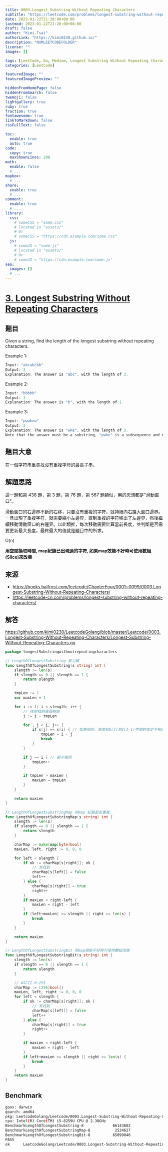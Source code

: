 ```yaml
---
title: 0003.Longest Substring Without Repeating Characters
subtitle: "https://leetcode.com/problems/longest-substring-without-repeating-characters/submissions/933491221/"
date: 2023-01-22T21:20:00+08:00
lastmod: 2023-01-22T21:20:00+08:00
draft: false
author: "Kimi.Tsai"
authorLink: "https://kimi0230.github.io/"
description: "NUMLEETCODEFOLDER"
license: ""
images: []

tags: [LeetCode, Go, Medium, Longest Substring Without Repeating Characters, Sliding Window, Array]
categories: [LeetCode]

featuredImage: ""
featuredImagePreview: ""

hiddenFromHomePage: false
hiddenFromSearch: false
twemoji: false
lightgallery: true
ruby: true
fraction: true
fontawesome: true
linkToMarkdown: false
rssFullText: false

toc:
  enable: true
  auto: true
code:
  copy: true
  maxShownLines: 200
math:
  enable: false
  # ...
mapbox:
  # ...
share:
  enable: true
  # ...
comment:
  enable: true
  # ...
library:
  css:
    # someCSS = "some.css"
    # located in "assets/"
    # Or
    # someCSS = "https://cdn.example.com/some.css"
  js:
    # someJS = "some.js"
    # located in "assets/"
    # Or
    # someJS = "https://cdn.example.com/some.js"
seo:
  images: []
  # ...
---
```

# [3. Longest Substring Without Repeating Characters](https://leetcode.com/problems/longest-substring-without-repeating-characters/)

## 题目
Given a string, find the length of the longest substring without repeating characters.

Example 1:

```c
Input: "abcabcbb"
Output: 3
Explanation: The answer is "abc", with the length of 3.
```

Example 2:

```c
Input: "bbbbb"
Output: 1
Explanation: The answer is "b", with the length of 1.
```

Example 3:

```c
Input: "pwwkew"
Output: 3
Explanation: The answer is "wke", with the length of 3.
Note that the answer must be a substring, "pwke" is a subsequence and not a substring.
```

## 題目大意

在一個字符串重尋找沒有重複字母的最長子串。

## 解題思路
這一題和第 438 題，第 3 題，第 76 題，第 567 題類似，用的思想都是"滑動窗口"。

滑動窗口的右邊界不斷的右移，只要沒有重複的字符，就持續向右擴大窗口邊界。一旦出現了重複字符，就需要縮小左邊界，直到重複的字符移出了左邊界，然後繼續移動滑動窗口的右邊界。以此類推，每次移動需要計算當前長度，並判斷是否需要更新最大長度，最終最大的值就是題目中的所求。

O(n)

**用空間換取時間, map紀錄已出現過的字符, 如果map效能不好時可使用數組(Slice)來改善**

## 來源
* https://books.halfrost.com/leetcode/ChapterFour/0001~0099/0003.Longest-Substring-Without-Repeating-Characters/
* https://leetcode-cn.com/problems/longest-substring-without-repeating-characters/

## 解答
https://github.com/kimi0230/LeetcodeGolang/blob/master/Leetcode/0003.Longest-Substring-Without-Repeating-Characters/Longest-Substring-Without-Repeating-Characters.go

```go
package longestSubstringwithoutrepeatingcharacters

// LengthOfLongestSubstring 暴力解
func LengthOfLongestSubstring(s string) int {
	slength := len(s)
	if slength == 0 || slength == 1 {
		return slength
	}

	tmpLen := 1
	var maxLen = 1

	for i := 1; i < slength; i++ {
		// 往前找前幾個視窗
		j := i - tmpLen

		for ; j < i; j++ {
			if s[j] == s[i] { // 如果相同，那麼和S[J]到S[I-1]中間的肯定不相同，所以可以直接計算得到
				tmpLen = i - j
				break
			}
		}

		if j == i { // 都不相同
			tmpLen++
		}

		if tmpLen > maxLen {
			maxLen = tmpLen
		}
	}

	return maxLen
}

// LengthOfLongestSubstringMap 用map 紀錄是否重複.
func LengthOfLongestSubstringMap(s string) int {
	slength := len(s)
	if slength == 0 || slength == 1 {
		return slength
	}

	charMap := make(map[byte]bool)
	maxLen, left, right := 0, 0, 0

	for left < slength {
		if ok := charMap[s[right]]; ok {
			// 有找到
			charMap[s[left]] = false
			left++
		} else {
			charMap[s[right]] = true
			right++
		}
		if maxLen < right-left {
			maxLen = right - left
		}
		if (left+maxLen) >= slength || right >= len(s) {
			break
		}
	}

	return maxLen
}

// LengthOfLongestSubstringBit 用map效能不好時可使用數組改善
func LengthOfLongestSubstringBit(s string) int {
	slength := len(s)
	if slength == 0 || slength == 1 {
		return slength
	}

	// ASCII 0~255
	charMap := [256]bool{}
	maxLen, left, right := 0, 0, 0
	for left < slength {
		if ok := charMap[s[right]]; ok {
			// 有找到
			charMap[s[left]] = false
			left++
		} else {
			charMap[s[right]] = true
			right++
		}

		if maxLen < right-left {
			maxLen = right - left
		}
		if left+maxLen >= slength || right >= len(s) {
			break
		}
	}
	return maxLen
}

```

##  Benchmark

```sh
goos: darwin
goarch: amd64
pkg: LeetcodeGolang/Leetcode/0003.Longest-Substring-Without-Repeating-Characters
cpu: Intel(R) Core(TM) i5-8259U CPU @ 2.30GHz
BenchmarkLengthOfLongestSubstring-8             66143602                19.08 ns/op            0 B/op          0 allocs/op
BenchmarkLengthOfLongestSubstringMap-8           2524627               397.8 ns/op             0 B/op          0 allocs/op
BenchmarkLengthOfLongestSubstringBit-8          65099846                21.37 ns/op            0 B/op          0 allocs/op
PASS
ok      LeetcodeGolang/Leetcode/0003.Longest-Substring-Without-Repeating-Characters     4.193s
```